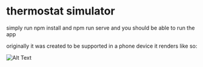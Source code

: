 # thermostat simulator

simply run npm install and npm run serve and you should be able to run the app

originally it was created to be supported in a phone device it renders like so:

![Alt Text](./docs/record.gif)

